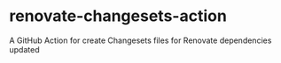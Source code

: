 # renovate-changesets-action
A GitHub Action for create Changesets files for Renovate dependencies updated
